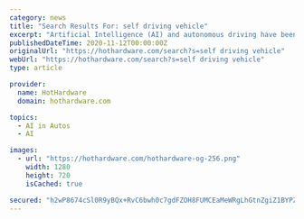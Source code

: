 ```yaml
---
category: news
title: "Search Results For: self driving vehicle"
excerpt: "Artificial Intelligence (AI) and autonomous driving have been developing at breakneck speeds, and that trend will only continue in the near future. Following in this trend, UK-based Imagination ..."
publishedDateTime: 2020-11-12T00:00:00Z
originalUrl: "https://hothardware.com/search?s=self driving vehicle"
webUrl: "https://hothardware.com/search?s=self driving vehicle"
type: article

provider:
  name: HotHardware
  domain: hothardware.com

topics:
  - AI in Autos
  - AI

images:
  - url: "https://hothardware.com/hothardware-og-256.png"
    width: 1280
    height: 720
    isCached: true

secured: "h2wP8674cSl0R9yBQx+RvC6bwh0c7gdFZOH8FUMCEaMeWRgLhGtnZgiZ1BYPZsYNTuo1wM71X9etdPj+0BdwbrWIDZdcei/BT2ULvKDMmiUkO/pQF8yWNLLDs7Rv9ug66A9c1nIO67DRw5wpLh/2jPQ7d68RFvKh67rguot+hr2vfsmKk4ukDK+4DTlZyMCwM4m9hlLQUUW3/wON5dYGHfKx/QeQG/astpRjCSGv6/elcIGbvA4Fbr8hVDTpCNtwJj6URdBbRGmeaEjZul8qtdbpX4LLTJQyx28sGDH7mDe0RS5yzeLT98SohXSCZ2l+MTRlGy2tW6DaST3HdU1YST13sDa48I7POW9/E5qbnpc=;PZXJcRJmoqicu9vLOtMeQg=="
---
```


